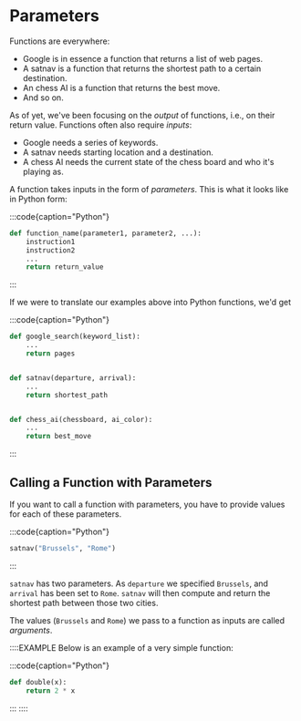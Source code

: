 # Parameters

Functions are everywhere:

* Google is in essence a function that returns a list of web pages.
* A satnav is a function that returns the shortest path to a certain destination.
* An chess AI is a function that returns the best move.
* And so on.

As of yet, we've been focusing on the *output* of functions, i.e., on their return value.
Functions often also require *inputs*:

* Google needs a series of keywords.
* A satnav needs starting location and a destination.
* A chess AI needs the current state of the chess board and who it's playing as.

A function takes inputs in the form of *parameters*.
This is what it looks like in Python form:

:::code{caption="Python"}

```python
def function_name(parameter1, parameter2, ...):
    instruction1
    instruction2
    ...
    return return_value
```

:::

If we were to translate our examples above into Python functions, we'd get

:::code{caption="Python"}

```python
def google_search(keyword_list):
    ...
    return pages


def satnav(departure, arrival):
    ...
    return shortest_path


def chess_ai(chessboard, ai_color):
    ...
    return best_move
```

:::

## Calling a Function with Parameters

If you want to call a function with parameters, you have to provide values for each of these parameters.

:::code{caption="Python"}

```python
satnav("Brussels", "Rome")
```

:::

`satnav` has two parameters.
As `departure` we specified `Brussels`, and `arrival` has been set to `Rome`.
`satnav` will then compute and return the shortest path between those two cities.

The values (`Brussels` and `Rome`) we pass to a function as inputs are called *arguments*.

::::EXAMPLE
Below is an example of a very simple function:

:::code{caption="Python"}

```python
def double(x):
    return 2 * x
```

:::
::::